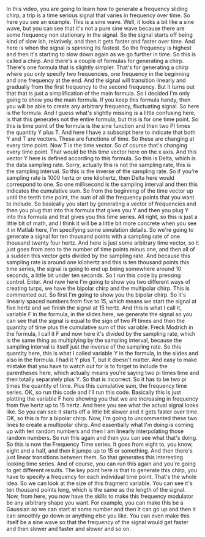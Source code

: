  In this video, you are going to learn how to generate a frequency sliding chirp, a trip is a time serious signal that varies in frequency over time. So here you see an example. This is a sine wave. Well, it looks a bit like a sine wave, but you can see that it's not a pure sine wave because there are some frequency non stationary in the signal. So the signal starts off being kind of slow ish, relatively, and then it gets faster and faster over time. And here is when the signal is spinning its fastest. So the frequency is highest and then it's starting to slow down again as we go further in time. So this is called a chirp. And there's a couple of formulas for generating a chirp. There's one formula that is slightly simpler. That's for generating a chirp where you only specify two frequencies, one frequency in the beginning and one frequency at the end. And the signal will transition linearly and gradually from the first frequency to the second frequency. But it turns out that that is just a simplification of the main formula. So I decided I'm only going to show you the main formula. If you keep this formula handy, then you will be able to create any arbitrary frequency, fluctuating signal. So here is the formula. And I guess what's slightly missing is a little confusing here, is that this generates not the entire formula, but this is for one time point. So this is time point of the formula is the sine function and then two PI times the quantity Y plus T. And here I have a subscript here to indicate that both Y and T are vectors. These are functions of time. So these are changing at every time point. Now T is the time vector. So of course that's changing every time point. That would be this time vector here on the x axis. And this vector Y here is defined according to this formula. So this is Delta, which is the data sampling rate. Sorry, actually this is not the sampling rate, this is the sampling interval. So this is the inverse of the sampling rate. So if you're sampling rate is 1000 hertz or one kilohertz, then Delta here would correspond to one. So one millisecond is the sampling interval and then this indicates the cumulative sum. So from the beginning of the time vector up until the tenth time point, the sum of all the frequency points that you want to include. So basically you start by generating a vector of frequencies and then you plug that into this formula that gives you Y and then you plug Y into this formula and that gives you this time series. All right, so this is just a little bit of math, and I think it will be a little bit more concrete when you see it in Matlab here, I'm specifying some simulation details. So we're going to generate a signal for ten thousand points with a sampling rate of one thousand twenty four hertz. And here is just some arbitrary time vector, so it just goes from zero to the number of time points minus one, and then all of a sudden this vector gets divided by the sampling rate. And because this sampling rate is around one kilohertz and this is ten thousand points this time series, the signal is going to end up being somewhere around 10 seconds, a little bit under ten seconds. So I run this code by pressing control. Enter. And now here I'm going to show you two different ways of creating turps, we have the bipolar chirp and the multipolar chirp. This is commented out. So first I'm going to show you the bipolar chirp. So it's linearly spaced numbers from five to 15, which means we start the signal at five hertz and we finish the signal at 15 hertz. And this is what I call it, variable F in the formula, in the slides here, we generate the signal so you can see that the signal is equal to the sign of two PI times and then the quantity of time plus the cumulative sum of this variable. Freck Modrich in the formula, I call it F and now here it's divided by the sampling rate, which is the same thing as multiplying by the sampling interval, because the sampling interval is itself just the inverse of the sampling rate. So this quantity here, this is what I called variable Y in the formula, in the slides and also in the formula. I had it Y plus T, but it doesn't matter. And easy to make mistake that you have to watch out for is to forget to include the parentheses here, which actually means you're saying two pi times time and then totally separately plus Y. So that is incorrect. So it has to be two pi times the quantity of time. Plus this cumulative sum, the frequency time series. OK, so run this code and I'll run this code. Basically this is just plotting the variable F here showing you that we are increasing in frequency from five hertz up to 15 hertz. And here you see what the actual signal looks like. So you can see it starts off a little bit slower and it gets faster over time. OK, so this is for a bipolar chirp. Now, I'm going to uncommented these two lines to create a multipolar chirp. And essentially what I'm doing is coming up with ten random numbers and then I am linearly interpolating those random numbers. So run this again and then you can see what that's doing. So this is now the Frequency Time series. It goes from eight to, you know, eight and a half, and then it jumps up to 15 or something. And then there's just linear transitions between them. So that generates this interesting looking time series. And of course, you can run this again and you're going to get different results. The key point here is that to generate this chirp, you have to specify a frequency for each individual time point. That's the whole idea. So we can look at the size of this fragment variable. You can see it's ten thousand points long, which is the same as the length of the signal. Now, from here, you now have the skills to make this frequency modulator be any arbitrary shape you want. For example, you can make this be a Gaussian so we can start at some number and then it can go up and then it can smoothly go down or anything else you like. You can even make this itself be a sine wave so that the frequency of the signal would get faster and then slower and faster and slower and so on.